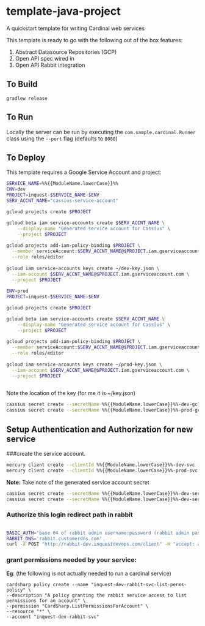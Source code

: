 # template-java-project
A quickstart template for writing Cardinal web services

This template is ready to go with the following out of the box features:

1. Abstract Datasource Repositories (GCP)
2. Open API spec wired in
3. Open API Rabbit integration 

## To Build

```
gradlew release

```

## To Run

Locally the server can be run by executing the ```com.sample.cardinal.Runner``` class using the `--port` flag (defaults to `8080`)

## To Deploy
This template requires a Google Service Account and project:

```bash
SERVICE_NAME=%%{{ModuleName.lowerCase}}%%
ENV=dev
PROJECT=inquest-$SERVICE_NAME-$ENV
SERV_ACCNT_NAME="cassius-service-account"

gcloud projects create $PROJECT

gcloud beta iam service-accounts create $SERV_ACCNT_NAME \
    --display-name "Generated service account for Cassius" \
    --project $PROJECT
    
gcloud projects add-iam-policy-binding $PROJECT \
  --member serviceAccount:$SERV_ACCNT_NAME@$PROJECT.iam.gserviceaccount.com \
  --role roles/editor
    
gcloud iam service-accounts keys create ~/dev-key.json \
  --iam-account $SERV_ACCNT_NAME@$PROJECT.iam.gserviceaccount.com \
  --project $PROJECT
  
ENV=prod
PROJECT=inquest-$SERVICE_NAME-$ENV

gcloud projects create $PROJECT

gcloud beta iam service-accounts create $SERV_ACCNT_NAME \
    --display-name "Generated service account for Cassius" \
    --project $PROJECT
    
gcloud projects add-iam-policy-binding $PROJECT \
  --member serviceAccount:$SERV_ACCNT_NAME@$PROJECT.iam.gserviceaccount.com \
  --role roles/editor
    
gcloud iam service-accounts keys create ~/prod-key.json \
  --iam-account $SERV_ACCNT_NAME@$PROJECT.iam.gserviceaccount.com \
  --project $PROJECT
  
```

Note the location of the key (for me it is ~/key.json)

```bash
cassius secret create --secretName %%{{ModuleName.lowerCase}}%%-dev-gcloud-credentials --file ~/dev-key.json
cassius secret create --secretName %%{{ModuleName.lowerCase}}%%-prod-gcloud-credentials --file ~/prod-key.json

```

## Setup Authentication and Authorization for new service

###create the service account.
```bash
mercury client create --clientId %%{{ModuleName.lowerCase}}%%-dev-svc --grant authorization_code --path %%{{ModuleName.lowerCase}}%%-dev.inquestdevops.com/login
mercury client create --clientId %%{{ModuleName.lowerCase}}%%-prod-svc --grant authorization_code --path %%{{ModuleName.lowerCase}}%%-prod.inquestdevops.com/login
```
**Note:** Take note of the generated service account secret

```bash
cassius secret create --secretName %%{{ModuleName.lowerCase}}%%-dev-service-account-secret --strContent <string from above>
cassius secret create --secretName %%{{ModuleName.lowerCase}}%%-dev-service-account-secret --strContent <string from above>
```

### Authorize this login redirect path in rabbit 

```bash

BASIC_AUTH="base 64 of rabbit admin username:password (rabbit admin password)"
RABBIT_DNS='rabbit.customerdns.com'
curl -X POST "http://rabbit-dev.inquestdevops.com/client" -H "accept: application/json" -H "Authorization: Basic $BASIC_AUTH" -H "Content-Type: application/json" -d "{\"clientId\":\"dev-cli\",\"allowedRedirectPaths\":[\"http://localhost:8080/login\", \"http://%%{{ModuleName.lowerCase}}%%-dev.inquestdevops.com/login\"]}"


```
### grant permissions needed by your service:

**Eg**: (the following is not actually needed to run a cardinal service)

```
cardsharp policy create --name "inquest-dev-rabbit-svc-list-perms-policy" \
--description "A policy granting the rabbit service access to list permissions for an account" \
--permission "CardSharp.ListPermissionsForAccount" \
--resource "*" \
--account "inquest-dev-rabbit-svc"

```



